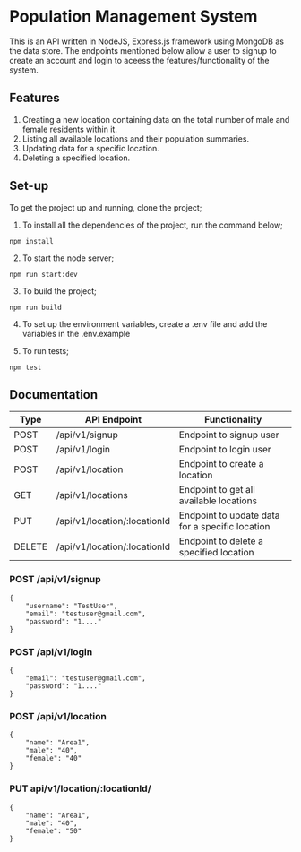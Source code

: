 # Population Management System
This is an API written in NodeJS, Express.js framework using MongoDB as the data store. The endpoints mentioned below allow a user to signup to create an account and login to aceess the features/functionality of the system.

## Features
1. Creating a new location containing data on the total number of male and female residents within it.
2. Listing all available locations and their population summaries.
3. Updating data for a specific location.
4. Deleting a specified location.

## Set-up
To get the project up and running, clone the project;
1. To install all the dependencies of the project, run the command below; 
```
npm install
```
2. To start the node server;
```
npm run start:dev
```
3. To build the project;
```
npm run build
```
4. To set up the environment variables, create a .env file and add the variables in the .env.example

5. To run tests;
```
npm test
```

## Documentation
| Type | API Endpoint | Functionality | 
| --- | --- | --- | 
| POST | /api/v1/signup | Endpoint to signup user | 
| POST | /api/v1/login | Endpoint to login user | 
| POST | /api/v1/location | Endpoint to create a location | 
| GET | /api/v1/locations | Endpoint to get all available locations | 
| PUT | /api/v1/location/:locationId | Endpoint to update data for a specific location | 
| DELETE | /api/v1/location/:locationId | Endpoint to delete a specified location | 

### POST /api/v1/signup
```
{
    "username": "TestUser",
	"email": "testuser@gmail.com",
	"password": "1...."
}
```

### POST /api/v1/login
```
{ 
    "email": "testuser@gmail.com",
	"password": "1...."
}
```

### POST /api/v1/location
```
{
    "name": "Area1",
	"male": "40",
	"female": "40"
}
```

### PUT api/v1/location/:locationId/
```
{
    "name": "Area1",
	"male": "40",
	"female": "50"
}
```